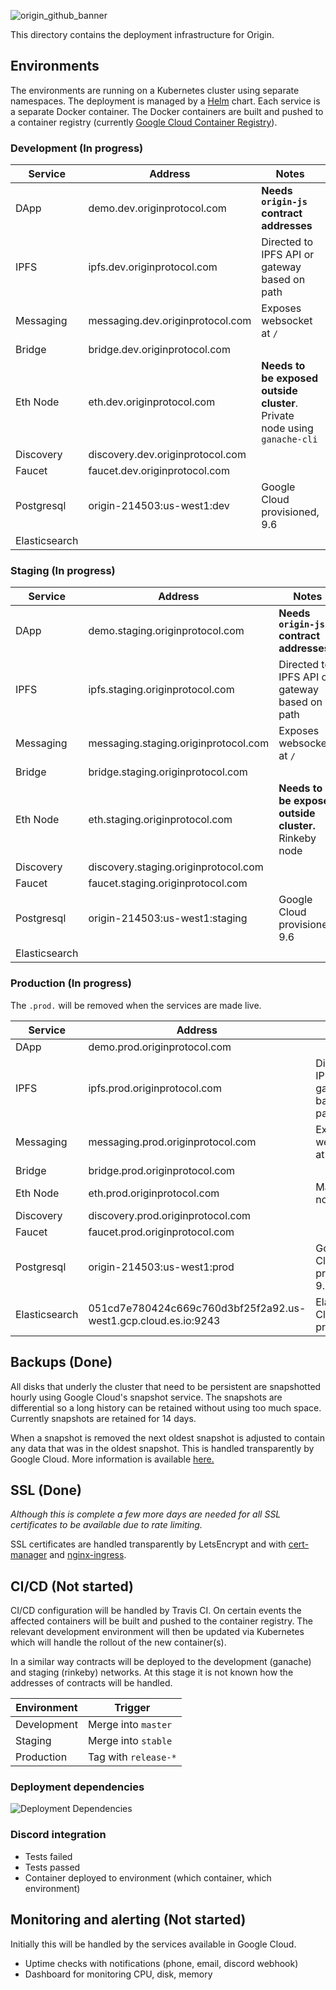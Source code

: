 ![origin_github_banner](https://user-images.githubusercontent.com/673455/37314301-f8db9a90-2618-11e8-8fee-b44f38febf38.png)

This directory contains the deployment infrastructure for Origin. 

## Environments

The environments are running on a Kubernetes cluster using separate namespaces. The deployment is managed by a [Helm](https://www.helm.sh/) chart. Each service is a separate Docker container. The Docker containers are built and pushed to a container registry (currently [Google Cloud Container Registry](https://cloud.google.com/container-registry/)).

### Development (In progress)

| Service | Address | Notes | State |
| ------- | -------- | ----- | ----- |
| DApp | demo.dev.originprotocol.com | **Needs `origin-js` contract addresses** | Running |
| IPFS | ipfs.dev.originprotocol.com | Directed to IPFS API or gateway based on path | Running |
| Messaging | messaging.dev.originprotocol.com | Exposes websocket at `/` | Running |
| Bridge | bridge.dev.originprotocol.com | | Running |
| Eth Node | eth.dev.originprotocol.com | **Needs to be exposed outside cluster**. Private node using `ganache-cli` | Running |
| Discovery | discovery.dev.originprotocol.com | |
| Faucet | faucet.dev.originprotocol.com | |
| Postgresql | origin-214503:us-west1:dev | Google Cloud provisioned, 9.6 | Running |
| Elasticsearch |
 
### Staging (In progress)

| Service | Address | Notes | State |
| ------- | -------- | ----- | ----- |
| DApp | demo.staging.originprotocol.com | **Needs `origin-js` contract addresses** | Running |
| IPFS | ipfs.staging.originprotocol.com | Directed to IPFS API or gateway based on path | Running |
| Messaging | messaging.staging.originprotocol.com | Exposes websocket at `/` | Running |
| Bridge | bridge.staging.originprotocol.com | | Running |
| Eth Node | eth.staging.originprotocol.com | **Needs to be exposed outside cluster.** Rinkeby node | Running |
| Discovery | discovery.staging.originprotocol.com | |
| Faucet | faucet.staging.originprotocol.com | |
| Postgresql | origin-214503:us-west1:staging | Google Cloud provisioned, 9.6 | Running |
| Elasticsearch |

### Production (In progress)

The `.prod.` will be removed when the services are made live.

| Service | Address | Notes | State |
| ------- | -------- | ----- | ----- |
| DApp | demo.prod.originprotocol.com | | |
| IPFS | ipfs.prod.originprotocol.com | Directed to IPFS API or gateway based on path | |
| Messaging | messaging.prod.originprotocol.com | Exposes websocket at `/` | |
| Bridge | bridge.prod.originprotocol.com |  | |
| Eth Node | eth.prod.originprotocol.com | Mainnet node | |
| Discovery | discovery.prod.originprotocol.com |  |
| Faucet | faucet.prod.originprotocol.com | |
| Postgresql | origin-214503:us-west1:prod | Google Cloud provisioned, 9.6 | Running |
| Elasticsearch | 051cd7e780424c669c760d3bf25f2a92.us-west1.gcp.cloud.es.io:9243 | Elastic Cloud provisioned | Running |

## Backups (Done)

All disks that underly the cluster that need to be persistent are snapshotted hourly using Google Cloud's snapshot service. The snapshots are differential so a long history can be retained without using too much space. Currently snapshots are retained for 14 days.

When a snapshot is removed the next oldest snapshot is adjusted to contain any data that was in the oldest snapshot. This is handled transparently by Google Cloud. More information is available [here.](https://cloud.google.com/compute/docs/disks/create-snapshots)

## SSL (Done)

_Although this is complete a few more days are needed for all SSL certificates to be available due to rate limiting._

SSL certificates are handled transparently by LetsEncrypt and with [cert-manager](https://github.com/jetstack/cert-manager) and [nginx-ingress](https://github.com/helm/charts/tree/master/stable/nginx-ingress). 

## CI/CD (Not started)

CI/CD configuration will be handled by Travis CI. On certain events the affected containers will be built and pushed to the container registry. The relevant development environment will then be updated via Kubernetes which will handle the rollout of the new container(s).

In a similar way contracts will be deployed to the development (ganache) and staging (rinkeby) networks. At this stage it is not known how the addresses of contracts will be handled.

| Environment | Trigger |
| ----------- | ------- |
| Development | Merge into `master` |
| Staging | Merge into `stable` |
| Production | Tag with `release-*` |

### Deployment dependencies

![Deployment Dependencies](https://raw.githubusercontent.com/OriginProtocol/origin-box/tomlinton/helm/deployment/dependencies.svg?sanitize=true)

### Discord integration

* Tests failed
* Tests passed
* Container deployed to environment (which container, which environment)

## Monitoring and alerting (Not started)

Initially this will be handled by the services available in Google Cloud.

* Uptime checks with notifications (phone, email, discord webhook)
* Dashboard for monitoring CPU, disk, memory
